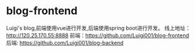 # blog-frontend
Luigi's blog,前端使用vue进行开发,后端使用spring boot进行开发。
线上地址：http://120.25.170.55:8888
前端：https://github.com/Luigi001/blog-frontend
后端: https://github.com/Luigi001/blog-backend
